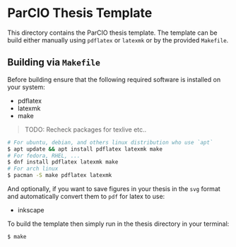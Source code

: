 # ParCIO Thesis Template

This directory contains the ParCIO thesis template. The template can be build
either manually using `pdflatex` or `latexmk` or by the provided `Makefile`.

## Building via `Makefile`

Before building ensure that the following required software is installed on your system:
- pdflatex
- latexmk
- make

> TODO: Recheck packages for texlive etc..

```sh
# For ubuntu, debian, and others linux distribution who use `apt`
$ apt update && apt install pdflatex latexmk make
# For fedora, RHEL, ...
$ dnf install pdflatex latexmk make
# For arch linux
$ pacman -S make pdflatex latexmk
```

And optionally, if you want to save figures in your thesis in the `svg` format
and automatically convert them to `pdf` for latex to use:
- inkscape

To build the template then simply run in the thesis directory in your terminal:

```sh
$ make
```
